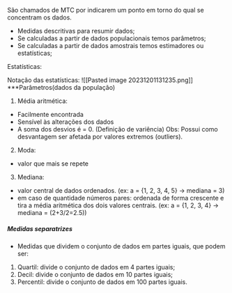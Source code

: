 São chamados de MTC por indicarem um ponto em torno do qual se concentram os dados.

- Medidas descritivas para resumir dados;
- Se calculadas a partir de dados populacionais temos parâmetros;
- Se calculadas a partir de dados amostrais temos estimadores ou estatísticas;

Estatísticas:

Notação das estatísticas:
![[Pasted image 20231201131235.png]]
***Parâmetros(dados da população)

1. Média aritmética:
- Facilmente encontrada
- Sensível às alterações dos dados
- A soma dos desvios é = 0. (Definição de variência)
Obs: Possui como desvantagem ser afetada por valores extremos (outliers).

2. Moda:
- valor que mais se repete

3. Mediana:
- valor central de dados ordenados. (ex: a = {1, 2, 3, 4, 5} -> mediana = 3)
- em caso de quantidade números pares: ordenada de forma crescente e tira a média aritmética dos dois valores centrais. (ex: a = {1, 2, 3, 4} -> mediana = (2+3/2=2.5))

##### Medidas separatrizes
- Medidas que dividem o conjunto de dados em partes iguais, que podem ser:
1. Quartil: divide o conjunto de dados em 4 partes iguais;
2. Decil: divide o conjunto de dados em 10 partes iguais;
3. Percentil: divide o conjunto de dados em 100 partes iguais.